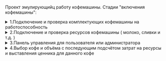 Проект эмулирующийц работу кофемашины.
Стадии "включения кофемашины":

<details>
  <summary>
   1.Подключение и проверка комплектующих кофемашины на работоспособность
  </summary>
  Каждая комплектующая имеют свою напряженность и частоту
<br><img src="https://github.com/jorneytoplay/EmulationCoffeeMachine/blob/master/pic/%D0%A1%D0%BD%D0%B8%D0%BC%D0%BE%D0%BA%20%D1%8D%D0%BA%D1%80%D0%B0%D0%BD%D0%B0%202021-10-13%20075831.png" width="250" /></br>
  </details>
  
  <details>
  <summary>
   2.Подключение и проверка ресурсов кофемашины ( молоко, сливки и т.д. )
  </summary>
  Каждая комплектующая имеют свою напряженность и частоту
<br><img src="https://github.com/jorneytoplay/EmulationCoffeeMachine/blob/master/pic/%D0%A1%D0%BD%D0%B8%D0%BC%D0%BE%D0%BA%20%D1%8D%D0%BA%D1%80%D0%B0%D0%BD%D0%B0%202021-10-13%20080004.png" width="250" /></br>
  </details>
  
  <details>
  <summary>
   3.Панель управления для пользователя или администратора
  </summary>
  Каждая комплектующая имеют свою напряженность и частоту
<br><img src="https://github.com/jorneytoplay/EmulationCoffeeMachine/blob/master/pic/%D0%A1%D0%BD%D0%B8%D0%BC%D0%BE%D0%BA%20%D1%8D%D0%BA%D1%80%D0%B0%D0%BD%D0%B0%202021-10-13%20080019.png" width="250" /></br>
  </details>
  
  <details>
  <summary>
   4.Выбор кофе и объёма с последующим подсчётом затрат на ресурсы и выставления ценника для данного кофе
  </summary>
  *Все процессы имеют задержку для более точной эмуляции работы кофемашины*
  Каждая комплектующая имеют свою напряженность и частоту
<br><img src="https://github.com/jorneytoplay/EmulationCoffeeMachine/blob/master/pic/3.png" width="250" /></br>
<br><img src="https://github.com/jorneytoplay/EmulationCoffeeMachine/blob/master/pic/4.png" width="250" /></br>
  </details>


